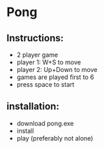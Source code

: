 # Pong


## Instructions:

- 2 player game
- player 1: W+S to move
- player 2: Up+Down to move
- games are played first to 6
- press space to start

## installation:

 - download pong.exe
 - install
 - play (preferably not alone)
